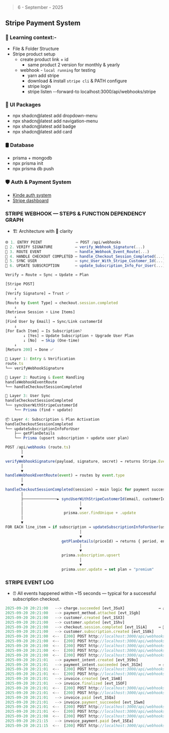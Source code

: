 > 6 - September - 2025

## Stripe Payment System

### 🧠 Learning context:-

- File & Folder Structure
- Stripe product setup
  - create product link + id
    - same product 2 version for monthly & yearly
  - webhook - `local running` for testing
    - yarn add stripe
    - download & install `stripe cli` & PATH configure
    - stripe login
    - stripe listen --forward-to localhost:3000/api/webhooks/stripe  

### 🎨 UI Packages

- npx shadcn@latest add dropdown-menu
- npx shadcn@latest add navigation-menu
- npx shadcn@latest add badge
- npx shadcn@latest add card

### 🛢️ Database

- prisma + mongodb
- npx prisma init
- npx prisma db push

### 🛡️ Auth & Payment System

- [Kinde auth system][authSide]
- [Stripe dashboard][stripe]

[authSide]: https://app.kinde.com
[stripe]: https://dashboard.stripe.com

### STRIPE WEBHOOK — STEPS & FUNCTION DEPENDENCY GRAPH

- 🏗️ Architecture with 🧠 clarity

```js
🌐 1. ENTRY POINT               — POST /api/webhooks
🔐 2. VERIFY SIGNATURE          — verify_Webhook_Signature(...)
🧭 3. ROUTE EVENT               — handle_Webhook_Event_Route(...)
🛒 4. HANDLE CHECKOUT COMPLETED — handle_Checkout_Session_Completed(...)
👤 5. SYNC USER                 — sync_User_With_Stripe_Customer_Id(...)
📅 6. UPDATE SUBSCRIPTION       — update_Subscription_Info_For_User(...)
```

```js
Verify → Route → Sync → Update → Plan

[Stripe POST]
    ↓
[Verify Signature] → Trust ✅
    ↓
[Route by Event Type] → checkout.session.completed
    ↓
[Retrieve Session + Line Items]
    ↓
[Find User by Email] → Sync/Link customerId
    ↓
[For Each Item] → Is Subscription?
        ↓ [Yes] → Update Subscription + Upgrade User Plan
        ↓ [No]  → Skip (One-time)
    ↓
[Return 200] → Done ✅
```

```js
🚪 Layer 1: Entry & Verification
route.ts
└── verifyWebhookSignature

🧭 Layer 2: Routing & Event Handling
handleWebhookEventRoute
└── handleCheckoutSessionCompleted

🧑 Layer 3: User Sync
handleCheckoutSessionCompleted
└── syncUserWithStripeCustomerId
    └── Prisma (find + update)
    
📦 Layer 4: Subscription & Plan Activation    
handleCheckoutSessionCompleted
└── updateSubscriptionInfoForUser
    ├── getPlanDetails
    └── Prisma (upsert subscription + update user plan)
```

```js
POST /api/webhooks (route.ts)
       │
       ▼
verifyWebhookSignature(payload, signature, secret) → returns Stripe.Event
       │
       ▼
handleWebhookEventRoute(event) → routes by event.type
       │
       ▼
handleCheckoutSessionCompleted(session) → main logic for payment success
       │
       ├───────────────► syncUserWithStripeCustomerId(email, customerId) → returns User
       │                         │
       │                         ▼
       │                  prisma.user.findUnique + .update
       │
       ▼
FOR EACH line_item → if subscription → updateSubscriptionInfoForUser(userId, priceId)
                                 │
                                 ▼
                         getPlanDetails(priceId) → returns { period, endDate }
                                 │
                                 ▼
                         prisma.subscription.upsert
                                 │
                                 ▼
                         prisma.user.update → set plan = "premium"
```

### STRIPE EVENT LOG

- ⏰ All events happened within ~15 seconds — typical for a successful subscription checkout.

```js
2025-09-20 20:21:00   --> charge.succeeded [evt_3SuX]               → 💰 Money captured!
2025-09-20 20:21:00   --> payment_method.attached [evt_1Sgb]
2025-09-20 20:21:00   --> customer.created [evt_1SX3]
2025-09-20 20:21:00   --> customer.updated [evt_1Shv]
2025-09-20 20:21:00   --> checkout.session.completed [evt_1SiA]     → 🎯 THIS IS OUR MAIN EVENT
2025-09-20 20:21:00   --> customer.subscription.created [evt_1S8k]
2025-09-20 20:21:00  <--  [200] POST http://localhost:3000/api/webhooks/stripe [evt_1Sgb]
2025-09-20 20:21:00  <--  [200] POST http://localhost:3000/api/webhooks/stripe [evt_3SuX]
2025-09-20 20:21:00  <--  [200] POST http://localhost:3000/api/webhooks/stripe [evt_1SX3]
2025-09-20 20:21:00  <--  [200] POST http://localhost:3000/api/webhooks/stripe [evt_1S8k]
2025-09-20 20:21:00  <--  [200] POST http://localhost:3000/api/webhooks/stripe [evt_1Shv]
2025-09-20 20:21:01   --> payment_intent.created [evt_3S9o]
2025-09-20 20:21:01   --> payment_intent.succeeded [evt_3SIm]       → ✅ Payment authorized & succeeded
2025-09-20 20:21:01  <--  [200] POST http://localhost:3000/api/webhooks/stripe [evt_3S9o]
2025-09-20 20:21:01  <--  [200] POST http://localhost:3000/api/webhooks/stripe [evt_3SIm]
2025-09-20 20:21:01   --> invoice.created [evt_1Sm8]
2025-09-20 20:21:01   --> invoice.finalized [evt_1SOF]
2025-09-20 20:21:01  <--  [200] POST http://localhost:3000/api/webhooks/stripe [evt_1Sm8]
2025-09-20 20:21:01  <--  [200] POST http://localhost:3000/api/webhooks/stripe [evt_1SOF]
2025-09-20 20:21:01   --> invoice.paid [evt_1SQa]
2025-09-20 20:21:01   --> invoice.payment_succeeded [evt_1Swm]
2025-09-20 20:21:01  <--  [200] POST http://localhost:3000/api/webhooks/stripe [evt_1SQa]
2025-09-20 20:21:01  <--  [200] POST http://localhost:3000/api/webhooks/stripe [evt_1Swm]
2025-09-20 20:21:08  <--  [200] POST http://localhost:3000/api/webhooks/stripe [evt_1SiA]
2025-09-20 20:21:15   --> invoice_payment.paid [evt_1SEa]
2025-09-20 20:21:15  <--  [200] POST http://localhost:3000/api/webhooks/stripe [evt_1SEa]
```
